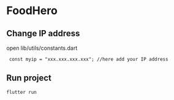 # FoodHero

## Change IP address
open lib/utils/constants.dart

``` const myip = "xxx.xxx.xxx.xxx"; //here add your IP address```

## Run project
```flutter run```

